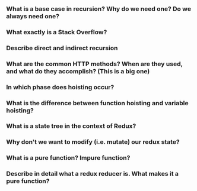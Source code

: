  ### What is a base case in recursion? Why do we need one? Do we always need one?
 ### What exactly is a Stack Overflow?
 ### Describe direct and indirect recursion
 ### What are the common HTTP methods? When are they used, and what do they accomplish? (This is a big one)
 ### In which phase does hoisting occur?
 ### What is the difference between function hoisting and variable hoisting?
 ### What is a state tree in the context of Redux?
 ### Why don't we want to modify (i.e. mutate) our redux state?
 ### What is a pure function? Impure function?
 ### Describe in detail what a redux reducer is. What makes it a pure function?